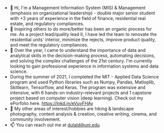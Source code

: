 - 👋 Hi, I'm a Management Information System (MIS) & Management (emphasis on organizational leadership) - double major senior student with +3 years of experience in the field of finance, residential real estate, and regulatory compliances.
- 👀 Inspiring others to do more/better has been an organic process for me. As a project lead/quality lead II, I have led the team to renovate the residential units' interior, minimize the rejects, improve product quality, and meet the regulatory compliances.
- 🌱 Over the year, I came to understand the importance of data and analytical skills in the decision-making process, automating decisions, and solving the complex challenges of the 21st century. I'm currently looking to gain professional experience in information systems and data science. 
- During the summer of 2021, I completed the MIT - Applied Data Science program and used Python libraries such as Numpy, Pandas, Matloplib, Skitlearn, Tensorflow, and Keras. The program was extensive and intensive, with 6 hands-on industry-relevant projects and 1 capstone project based on computer vision (deep learning). Check out my ePorfolio here. https://lnkd.in/eVuvFHAy
- 💞️ My other areas of interest/hobbies are hiking & landscape photography, content analysis & creation, creative writing, cinema, and community involvement.
- 📫 You can reach out me at dulald@uni.edu

<!---
dulaltech101/dulaltech101 is a ✨ special ✨ repository because its `README.md` (this file) appears on your GitHub profile.
You can click the Preview link to take a look at your changes.
--->
